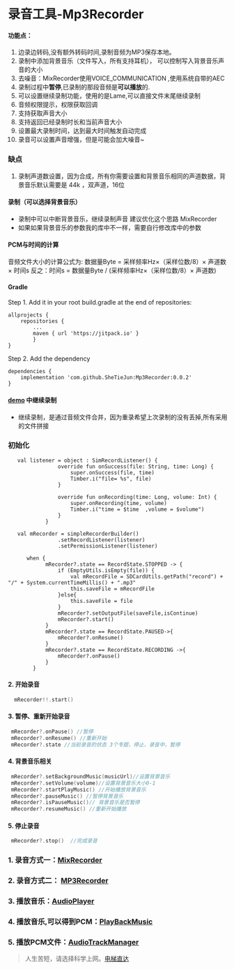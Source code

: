 # 录音工具-Mp3Recorder


#### 功能点：

1. 边录边转码,没有额外转码时间,录制音频为MP3保存本地。
2. 录制中添加背景音乐（文件写入，所有支持耳机）， 可以控制写入背景音乐声音的大小
3. 去噪音：MixRecorder使用VOICE_COMMUNICATION ,使用系统自带的AEC
4. 录制过程中**暂停**,已录制的那段音频是**可以播放**的.
6. 可以设置继续录制功能，使用的是Lame,可以直接文件末尾继续录制
7. 音频权限提示，权限获取回调
7. 支持获取声音大小
10. 支持返回已经录制时长和当前声音大小
11. 设置最大录制时间，达到最大时间触发自动完成
10. 录音可以设置声音增强，但是可能会加大噪音~

### 缺点

1. 录制声道数设置，因为合成，所有你需要设置和背景音乐相同的声道数据，背景音乐默认需要是 44k ，双声道，16位

#### 录制（可以选择背景音乐）
  - 录制中可以中断背景音乐，继续录制声音  建议优化这个思路 MixRecorder
  - 如果如果背景音乐的参数我的库中不一样，需要自行修改库中的参数

#### PCM与时间的计算

音频文件大小的计算公式为: 数据量Byte = 采样频率Hz×（采样位数/8）× 声道数 × 时间s
反之：时间s = 数据量Byte / (采样频率Hz×（采样位数/8）× 声道数)

#### Gradle

Step 1. Add it in your root build.gradle at the end of repositories:

```
allprojects {
    repositories {
        ...
        maven { url 'https://jitpack.io' }
        }
}
```

Step 2. Add the dependency

```
dependencies {
    implementation 'com.github.SheTieJun:Mp3Recorder:0.0.2'
}
```

#### [demo](https://github.com/SheTieJun/Mp3Recorder/tree/master/app) 中继续录制 
- 继续录制，是通过音频文件合并，因为重录希望上次录制的没有丢掉,所有采用的文件拼接

### 初始化
```
   val listener = object : SimRecordListener() {
                override fun onSuccess(file: String, time: Long) {
                    super.onSuccess(file, time)
                    Timber.i("file= %s", file)
                }

                override fun onRecording(time: Long, volume: Int) {
                    super.onRecording(time, volume)
                    Timber.i("time = $time  ,volume = $volume")
                }
            }
            
   val mRecorder = simpleRecorderBuilder()
                .setRecordListener(listener)
                .setPermissionListener(listener)
```
```
      when {
            mRecorder?.state == RecordState.STOPPED -> {
                if (EmptyUtils.isEmpty(file)) {
                    val mRecordFile = SDCardUtils.getPath("record") + "/" + System.currentTimeMillis() + ".mp3"
                    this.saveFile = mRecordFile
                }else{
                    this.saveFile = file
                }
                mRecorder?.setOutputFile(saveFile,isContinue)
                mRecorder?.start()
            }
            mRecorder?.state == RecordState.PAUSED->{
                mRecorder?.onResume()
            }
            mRecorder?.state == RecordState.RECORDING ->{
                mRecorder?.onPause()
            }
        }  
```

   #### 2. 开始录音

```kotlin
  mRecorder!!.start()
```

#### 3. 暂停、重新开始录音

```kotlin
 mRecorder?.onPause() //暂停
 mRecorder?.onResume() //重新开始
 mRecorder?.state //当前录音的状态 3个专题，停止，录音中，暂停
```

#### 4. 背景音乐相关

```kotlin
 mRecorder?.setBackgroundMusic(musicUrl)//设置背景音乐
 mRecorder?.setVolume(volume)//设置背景音乐大小0-1	
 mRecorder?.startPlayMusic() //开始播放背景音乐
 mRecorder?.pauseMusic() //暂停背景音乐
 mRecorder?.isPauseMusic()// 背景音乐是否暂停
 mRecorder?.resumeMusic() //重新开始播放
```

#### 5. 停止录音

```kotlin
 mRecorder?.stop()  //完成录音
```
   


### 1. 录音方式一：[MixRecorder](/doc/MixRecorder.MD) 

### 2. 录音方式二： [MP3Recorder](/doc/Mp3Recorder.MD)

### 3. 播放音乐：[AudioPlayer](/doc/AudioPlayer.MD)

### 4. 播放音乐,可以得到PCM：[PlayBackMusic](/doc/PlayBackMusic.MD)

### 5. 播放PCM文件：[AudioTrackManager](/doc/AudioTrackManager.MD)

> 人生苦短，请选择科学上网。[电梯直达](https://qwertyuiopzxcvbnm.com/auth/register?code=Sncl)  